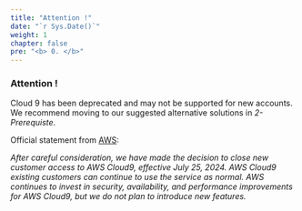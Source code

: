 ```yaml
---
title: "Attention !"
date: "`r Sys.Date()`"
weight: 1
chapter: false
pre: "<b> 0. </b>"
---
```


### Attention !

Cloud 9 has been deprecated and may not be supported for new accounts. We recommend moving to our suggested alternative solutions in _2-Prerequiste_.

Official statement from [AWS](https://aws.amazon.com/blogs/devops/how-to-migrate-from-aws-cloud9-to-aws-ide-toolkits-or-aws-cloudshell/):

_After careful consideration, we have made the decision to close new customer access to AWS Cloud9, effective July 25, 2024. AWS Cloud9 existing customers can continue to use the service as normal. AWS continues to invest in security, availability, and performance improvements for AWS Cloud9, but we do not plan to introduce new features._